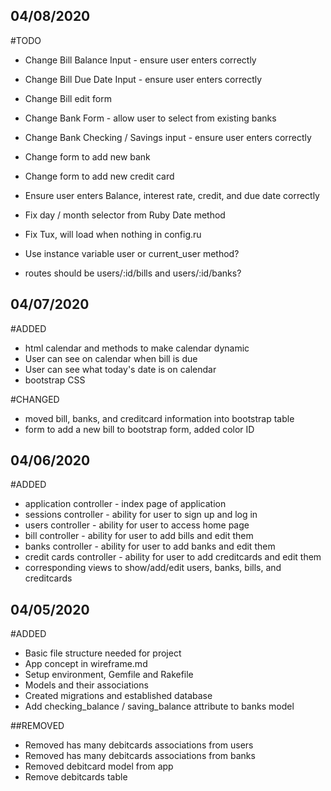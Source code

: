 ## 04/08/2020
#TODO
- Change Bill Balance Input - ensure user enters correctly
- Change Bill Due Date Input - ensure user enters correctly
- Change Bill edit form

- Change Bank Form - allow user to select from existing banks
- Change Bank Checking / Savings input - ensure user enters correctly
- Change form to add new bank

- Change form to add new credit card
- Ensure user enters Balance, interest rate, credit, and due date correctly

- Fix day / month selector from Ruby Date method
- Fix Tux, will load when nothing in config.ru
- Use instance variable user or current_user method?
- routes should be users/:id/bills and users/:id/banks?

## 04/07/2020
#ADDED
- html calendar and methods to make calendar dynamic
- User can see on calendar when bill is due
- User can see what today's date is on calendar
- bootstrap CSS

#CHANGED
- moved bill, banks, and creditcard information into bootstrap table
- form to add a new bill to bootstrap form, added color ID

## 04/06/2020
#ADDED
- application controller - index page of application
- sessions controller - ability for user to sign up and log in
- users controller - ability for user to access home page
- bill controller - ability for user to add bills and edit them
- banks controller - ability for user to add banks and edit them
- credit cards controller - ability for user to add creditcards and edit them
- corresponding views to show/add/edit users, banks, bills, and creditcards

## 04/05/2020
#ADDED
- Basic file structure needed for project
- App concept in wireframe.md
- Setup environment, Gemfile and Rakefile
- Models and their associations
- Created migrations and established database
- Add checking_balance / saving_balance attribute to banks model

##REMOVED
- Removed has many debitcards associations from users
- Removed has many debitcards associations from banks
- Removed debitcard model from app
- Remove debitcards table
